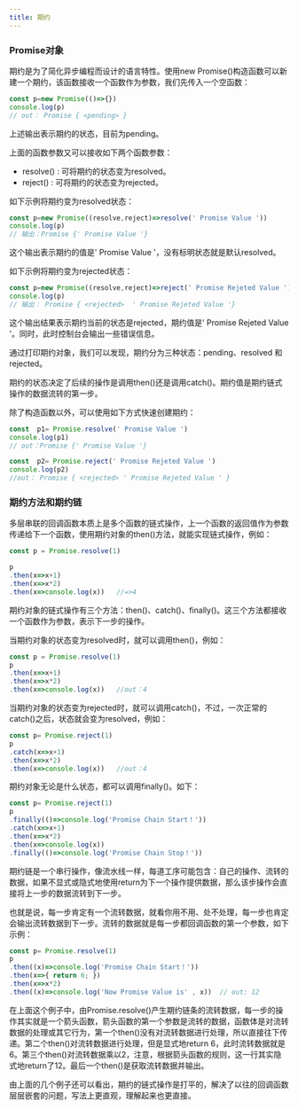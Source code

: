 ```yaml
---
title: 期约
---
```


###   Promise对象

期约是为了简化异步编程而设计的语言特性。使用new Promise()构造函数可以新建一个期约，该函数接收一个函数作为参数，我们先传入一个空函数：

```js
const p=new Promise(()=>{})
console.log(p)
// out： Promise { <pending> }
```

上述输出表示期约的状态，目前为pending。

上面的函数参数又可以接收如下两个函数参数：
- resolve() : 可将期约的状态变为resolved。
- reject() : 可将期约的状态变为rejected。

如下示例将期约变为resolved状态：

```js
const p=new Promise((resolve,reject)=>resolve(' Promise Value '))
console.log(p)
// 输出：Promise {' Promise Value '}
```

这个输出表示期约的值是' Promise Value '，没有标明状态就是默认resolved。

如下示例将期约变为rejected状态：

```js
const p=new Promise((resolve,reject)=>reject(' Promise Rejeted Value '))
console.log(p)
// 输出： Promise { <rejected>  ' Promise Rejeted Value '}
```

这个输出结果表示期约当前的状态是rejected，期约值是' Promise Rejeted Value '。同时，此时控制台会输出一些错误信息。

通过打印期约对象，我们可以发现，期约分为三种状态：pending、resolved 和 rejected。

期约的状态决定了后续的操作是调用then()还是调用catch()。期约值是期约链式操作的数据流转的第一步。

除了构造函数以外，可以使用如下方式快速创建期约：

```js
const  p1= Promise.resolve(' Promise Value ')
console.log(p1)
// out：Promise {' Promise Value '}

const  p2= Promise.reject(' Promise Rejeted Value ')
console.log(p2)
//out： Promise { <rejected> ' Promise Rejeted Value ' }
```

###    期约方法和期约链

多层串联的回调函数本质上是多个函数的链式操作，上一个函数的返回值作为参数传递给下一个函数，使用期约对象的then()方法，就能实现链式操作，例如：

```js
const p = Promise.resolve(1)

p
.then(x=>x+1)
.then(x=>x*2)
.then(x=>console.log(x))   //=>4
```

期约对象的链式操作有三个方法：then()、catch()、finally()。这三个方法都接收一个函数作为参数，表示下一步的操作。

当期约对象的状态变为resolved时，就可以调用then()，例如：

```js
const p = Promise.resolve(1)
p
.then(x=>x+1)
.then(x=>x*2)
.then(x=>console.log(x))   //out：4
```


当期约对象的状态变为rejected时，就可以调用catch()，不过，一次正常的catch()之后，状态就会变为resolved，例如：

```js
const p= Promise.reject(1)
p
.catch(x=>x+1)
.then(x=>x*2)
.then(x=>console.log(x))   //out：4
```

期约对象无论是什么状态，都可以调用finally()。如下：

```js
const p= Promise.reject(1)
p
.finally(()=>console.log('Promise Chain Start！'))
.catch(x=>x+1)             
.then(x=>x*2)
.then(x=>console.log(x))
.finally(()=>console.log('Promise Chain Stop！'))  
```

期约链是一个串行操作，像流水线一样，每道工序可能包含：自己的操作、流转的数据，如果不显式或隐式地使用return为下一个操作提供数据，那么该步操作会直接将上一步的数据流转到下一步。

也就是说，每一步肯定有一个流转数据，就看你用不用、处不处理，每一步也肯定会输出流转数据到下一步。流转的数据就是每一步都回调函数的第一个参数，如下示例：

```js
const p= Promise.resolve(1)        
p
.then((x)=>console.log('Promise Chain Start！'))
.then(x=>{ return 6; })
.then(x=>x*2)                      
.then((x)=>console.log('Now Promise Value is' , x))  // out: 12
```

在上面这个例子中，由Promise.resolve()产生期约链条的流转数据，每一步的操作其实就是一个箭头函数，箭头函数的第一个参数是流转的数据，函数体是对流转数据的处理或其它行为，第一个then()没有对流转数据进行处理，所以直接往下传递。第二个then()对流转数据进行处理，但是显式地return 6，此时流转数据就是6。第三个then()对流转数据乘以2，注意，根据箭头函数的规则，这一行其实隐式地return了12。最后一个then()是获取流转数据并输出。

由上面的几个例子还可以看出，期约的链式操作是打平的，解决了以往的回调函数层层嵌套的问题，写法上更直观，理解起来也更直接。
